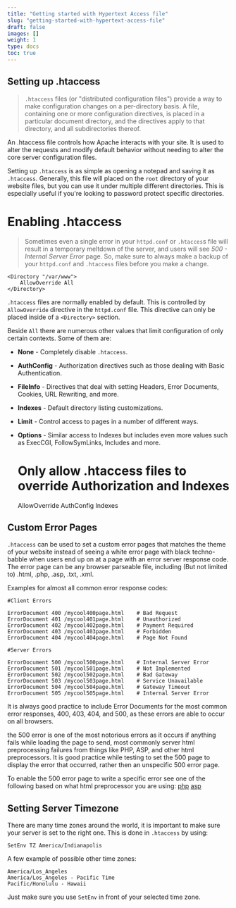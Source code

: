 ```yaml
---
title: "Getting started with Hypertext Access file"
slug: "getting-started-with-hypertext-access-file"
draft: false
images: []
weight: 1
type: docs
toc: true
---
```


## Setting up .htaccess
<!-- language-all: lang-bash -->

> `.htaccess` files (or "distributed configuration files") provide a way
> to make configuration changes on a per-directory basis. A file,
> containing one or more configuration directives, is placed in a
> particular document directory, and the directives apply to that
> directory, and all subdirectories thereof.

An .htaccess file controls how Apache interacts with your site. It is used to alter the requests and modify default behavior without needing to alter the core server configuration files.

Setting up `.htaccess` is as simple as opening a notepad and saving it as `.htaccess`. Generally, this file will placed on the `root` directory of your website files, but you can use it under multiple different directories. This is especially useful if you're looking to password protect specific directories.

# Enabling .htaccess #

> Sometimes even a single error in your `httpd.conf` or `.htacces`s file
> will result in a temporary meltdown of the server, and users will see
> *500 - Internal Server Error* page.
> So, make sure to always make a backup of
> your `httpd.conf` and `.htaccess` files before you make a change.

    <Directory "/var/www">
        AllowOverride All
    </Directory>

`.htaccess` files are normally enabled by default. This is controlled by `AllowOverride` directive in the `httpd.conf` file. This directive can only be placed inside of a `<Directory>` section. 

Beside `All` there are numerous other values that limit configuration of only certain contexts. Some of them are:

 - **None** - Completely disable `.htaccess`.
 - **AuthConfig** - Authorization directives such as those dealing with Basic Authentication.
 - **FileInfo** - Directives that deal with setting Headers, Error Documents, Cookies, URL Rewriting, and more.
 - **Indexes** - Default directory listing customizations.
 - **Limit** - Control access to pages in a number of different ways.
 - **Options** - Similar access to Indexes but includes even more values such as ExecCGI, FollowSymLinks, Includes and more.


    # Only allow .htaccess files to override Authorization and Indexes
    AllowOverride AuthConfig Indexes



## Custom Error Pages
<!-- language-all: lang-bash -->

`.htaccess` can be used to set a custom error pages that matches the theme of your website instead of seeing a white error page with black techno-babble when users end up on at a page with an error server response code. The error page can be any browser parseable file, including (But not limited to) .html, .php, .asp, .txt, .xml.

Examples for almost all common error response codes:

    #Client Errors

    ErrorDocument 400 /mycool400page.html    # Bad Request
    ErrorDocument 401 /mycool401page.html    # Unauthorized
    ErrorDocument 402 /mycool402page.html    # Payment Required
    ErrorDocument 403 /mycool403page.html    # Forbidden
    ErrorDocument 404 /mycool404page.html    # Page Not Found

    #Server Errors

    ErrorDocument 500 /mycool500page.html    # Internal Server Error
    ErrorDocument 501 /mycool501page.html    # Not Implemented
    ErrorDocument 502 /mycool502page.html    # Bad Gateway
    ErrorDocument 503 /mycool503page.html    # Service Unavailable
    ErrorDocument 504 /mycool504page.html    # Gateway Timeout
    ErrorDocument 505 /mycool505page.html    # Internal Server Error

It is always good practice to include Error Documents for the most common error responses, 400, 403,  404, and 500, as these errors are able to occur on all browsers.

the 500 error is one of the most notorious errors as it occurs if anything fails while loading the page to send, most commonly server html preprocessing failures from things like PHP, ASP, and other html preprocessors. It is good practice while testing to set the 500 page to display the error that occurred, rather then an unspecific 500 error page.

To enable the 500 error page to write a specific error see one of the following based on what html preprocessor you are using:
[php][1]
[asp][2]

  [1]: http://stackoverflow.com/questions/2687730/how-can-i-make-php-display-the-error-instead-of-giving-me-500-internal-server-er
  [2]: http://stackoverflow.com/questions/2640526/detailed-500-error-message-asp-iis-7-5

## Setting Server Timezone
There are many time zones around the world, it is important to make sure your server is set to the right one. This is done in `.htaccess` by using:

    SetEnv TZ America/Indianapolis

A few example of possible other time zones:

    America/Los_Angeles
    America/Los_Angeles - Pacific Time 
    Pacific/Honolulu - Hawaii

Just make sure you use `SetEnv` in front of your selected time zone.

